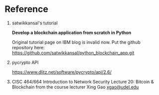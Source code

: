 # Reference

1. satwikkansal's tutorial 
   
   **Develop a blockchain application from scratch in Python**
   
    Original tutorial page on IBM blog is invalid now. Put the github repository here:
    https://github.com/satwikkansal/python_blockchain_app.git
   
2. pycrypto API

    https://www.dlitz.net/software/pycrypto/api/2.6/
   
3. CISC 464/664 Introduction to Network Security Lecture 20: Bitcoin & Blockchain from the course lecturer Xing Gao
xgao@udel.edu